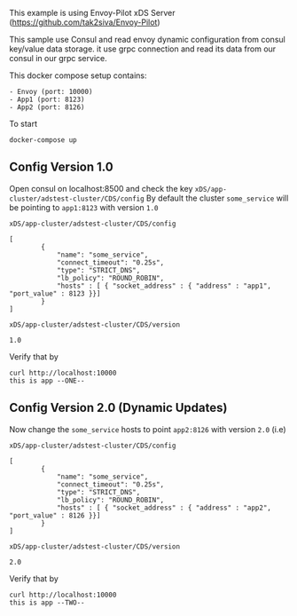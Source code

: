 This example is using Envoy-Pilot xDS Server (https://github.com/tak2siva/Envoy-Pilot)

This sample use Consul and read envoy dynamic configuration from consul key/value data storage. it use grpc connection and read its data from our consul in our grpc service.


This docker compose setup contains:

    - Envoy (port: 10000)
    - App1 (port: 8123)
    - App2 (port: 8126)

To start 
```
docker-compose up
```

## Config Version 1.0

Open consul on localhost:8500 and check the key `xDS/app-cluster/adstest-cluster/CDS/config`
By default the cluster `some_service` will be pointing to `app1:8123` with version `1.0`

`xDS/app-cluster/adstest-cluster/CDS/config`

```
[
		{
			"name": "some_service",
			"connect_timeout": "0.25s",
			"type": "STRICT_DNS",
			"lb_policy": "ROUND_ROBIN",
			"hosts" : [ { "socket_address" : { "address" : "app1", "port_value" : 8123 }}]
		}
]
```

`xDS/app-cluster/adstest-cluster/CDS/version`

```
1.0
```


Verify that by 

```
curl http://localhost:10000
this is app --ONE--
```

## Config Version 2.0 (Dynamic Updates)

Now change the `some_service` hosts to point `app2:8126` with version `2.0` (i.e)

`xDS/app-cluster/adstest-cluster/CDS/config`

```
[
		{
			"name": "some_service",
			"connect_timeout": "0.25s",
			"type": "STRICT_DNS",
			"lb_policy": "ROUND_ROBIN",
			"hosts" : [ { "socket_address" : { "address" : "app2", "port_value" : 8126 }}]
		}
]
```

`xDS/app-cluster/adstest-cluster/CDS/version`

```
2.0
```


Verify that by 

```
curl http://localhost:10000
this is app --TWO--
```
